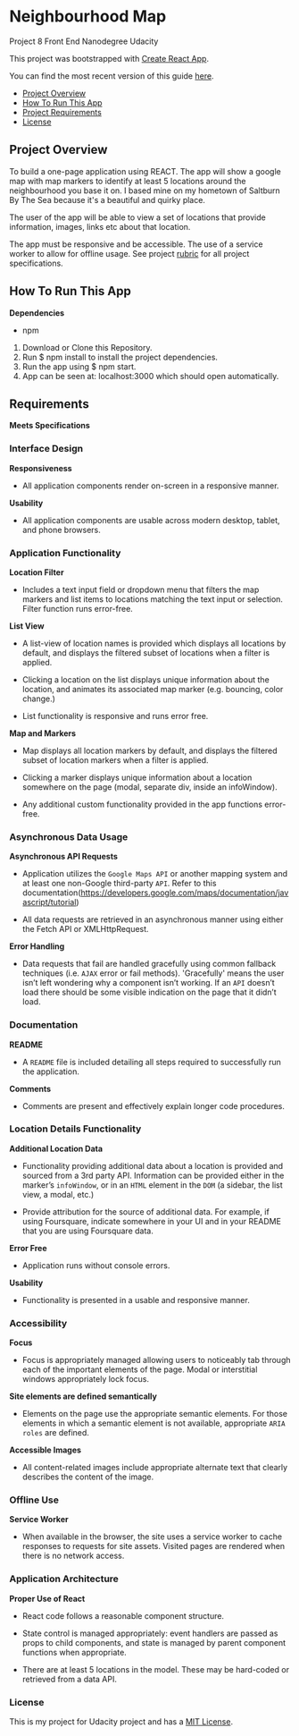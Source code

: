 # Neighbourhood Map

Project 8 Front End Nanodegree Udacity

This project was bootstrapped with [Create React App](https://github.com/facebookincubator/create-react-app).

You can find the most recent version of this guide [here](https://github.com/facebookincubator/create-react-app/blob/master/packages/react-scripts/template/README.md).

* [Project Overview](https://github.com/FoxyStoat/neighbourhood-map#project-overview)
* [How To Run This App](https://github.com/FoxyStoat/neighbourhood-map#how-to-run-this-app)
* [Project Requirements](https://github.com/FoxyStoat/neighbourhood-map#requirements)
* [License](https://github.com/FoxyStoat/neighbourhood-map#license)

## Project Overview

To build a one-page application using REACT.  The app will show a google map with map markers to identify at least 5 locations around the neighbourhood you base it on.  I based mine on my hometown of Saltburn By The Sea because it's a beautiful and quirky place.

The user of the app will be able to view a set of locations that provide information, images, links etc about that location.

The app must be responsive and be accessible.  The use of a service worker to allow for offline usage.
See project [rubric](https://github.com/FoxyStoat/neighbourhood-map#requirements) for all project specifications.

## How To Run This App

**Dependencies**

 * npm

1. Download or Clone this Repository.
2. Run $ npm install to install the project dependencies.
3. Run the app using $ npm start.
4. App can be seen at: localhost:3000 which should open automatically.

## Requirements

**Meets Specifications**

### Interface Design

**Responsiveness**

- All application components render on-screen in a responsive manner.

**Usability**

- All application components are usable across modern desktop, tablet, and phone browsers.

### Application Functionality

**Location Filter**

- Includes a text input field or dropdown menu that filters the map markers and list items to locations matching the text input or selection. Filter function runs error-free.

**List View**

- A list-view of location names is provided which displays all locations by default, and displays the filtered subset of locations when a filter is applied.

- Clicking a location on the list displays unique information about the location, and animates its associated map marker (e.g. bouncing, color change.)

- List functionality is responsive and runs error free.

**Map and Markers**

- Map displays all location markers by default, and displays the filtered subset of location markers when a filter is applied.

- Clicking a marker displays unique information about a location somewhere on the page (modal, separate div, inside an infoWindow).

- Any additional custom functionality provided in the app functions error-free.

### Asynchronous Data Usage

**Asynchronous API Requests**

- Application utilizes the `Google Maps API` or another mapping system and at least one non-Google third-party `API`. Refer to this documentation(https://developers.google.com/maps/documentation/javascript/tutorial)

- All data requests are retrieved in an asynchronous manner using either the Fetch API or XMLHttpRequest.

**Error Handling**

- Data requests that fail are handled gracefully using common fallback techniques (i.e. `AJAX` error or fail methods). 'Gracefully' means the user isn’t left wondering why a component isn’t working. If an `API` doesn’t load there should be some visible indication on the page that it didn’t load.

### Documentation

**README**

- A `README` file is included detailing all steps required to successfully run the application.

**Comments**

- Comments are present and effectively explain longer code procedures.

### Location Details Functionality

**Additional Location Data**

- Functionality providing additional data about a location is provided and sourced from a 3rd party API. Information can be provided either in the marker’s `infoWindow`, or in an `HTML` element in the `DOM` (a sidebar, the list view, a modal, etc.)

- Provide attribution for the source of additional data. For example, if using Foursquare, indicate somewhere in your UI and in your README that you are using Foursquare data.

**Error Free**

- Application runs without console errors.

**Usability**

- Functionality is presented in a usable and responsive manner.

### Accessibility

**Focus**

- Focus is appropriately managed allowing users to noticeably tab through each of the important elements of the page. Modal or interstitial windows appropriately lock focus.

**Site elements are defined semantically**

- Elements on the page use the appropriate semantic elements. For those elements in which a semantic element is not available, appropriate `ARIA roles` are defined.

**Accessible Images**

- All content-related images include appropriate alternate text that clearly describes the content of the image.

### Offline Use

**Service Worker**

- When available in the browser, the site uses a service worker to cache responses to requests for site assets. Visited pages are rendered when there is no network access.

### Application Architecture

**Proper Use of React**

- React code follows a reasonable component structure.

- State control is managed appropriately: event handlers are passed as props to child components, and state is managed by parent component functions when appropriate.

- There are at least 5 locations in the model. These may be hard-coded or retrieved from a data API.

### License

This is my project for Udacity project and has a [MIT License](https://opensource.org/licenses/MIT).